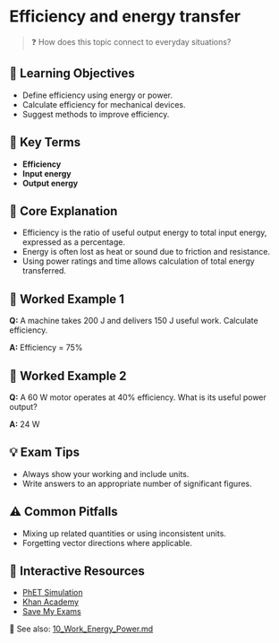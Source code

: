 # Efficiency and energy transfer

> ❓ How does this topic connect to everyday situations?

<!--
Gamma Metadata:
Course: IGCSE Physics Year 10
Topic: Efficiency and energy transfer
-->

## 🎯 Learning Objectives
- Define efficiency using energy or power.
- Calculate efficiency for mechanical devices.
- Suggest methods to improve efficiency.

## 🔑 Key Terms
- **Efficiency**
- **Input energy**
- **Output energy**

## 📘 Core Explanation
- Efficiency is the ratio of useful output energy to total input energy, expressed as a percentage.
- Energy is often lost as heat or sound due to friction and resistance.
- Using power ratings and time allows calculation of total energy transferred.

## 🧮 Worked Example 1
**Q:** A machine takes 200 J and delivers 150 J useful work. Calculate efficiency.

**A:** Efficiency = 75%

## 🧮 Worked Example 2
**Q:** A 60 W motor operates at 40% efficiency. What is its useful power output?

**A:** 24 W

## 💡 Exam Tips
- Always show your working and include units.
- Write answers to an appropriate number of significant figures.

## ⚠️ Common Pitfalls
- Mixing up related quantities or using inconsistent units.
- Forgetting vector directions where applicable.

## 🔗 Interactive Resources
- [PhET Simulation](https://phet.colorado.edu/)
- [Khan Academy](https://www.khanacademy.org/science/physics)
- [Save My Exams](https://www.savemyexams.co.uk/)

📎 See also: [10_Work_Energy_Power.md](10_Work_Energy_Power.md)
